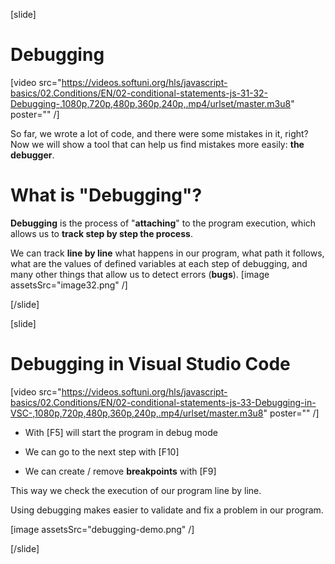 [slide]
# Debugging

[video src="https://videos.softuni.org/hls/javascript-basics/02.Conditions/EN/02-conditional-statements-js-31-32-Debugging-,1080p,720p,480p,360p,240p,.mp4/urlset/master.m3u8" poster="" /]

So far, we wrote a lot of code, and there were some mistakes in it, right? Now we will show a tool that can help us find mistakes more easily: **the debugger**.

# What is "Debugging"?

**Debugging** is the process of "**attaching**" to the program execution, which allows us to **track step by step the process**. 

We can track **line by line** what happens in our program, what path it follows, what are the values of defined variables at each step of debugging, and many other things that allow us to detect errors (**bugs**).
[image assetsSrc="image32.png" /]

[/slide]

[slide]

# Debugging in Visual Studio Code

[video src="https://videos.softuni.org/hls/javascript-basics/02.Conditions/EN/02-conditional-statements-js-33-Debugging-in-VSC-,1080p,720p,480p,360p,240p,.mp4/urlset/master.m3u8" poster="" /]


* With \[F5\] will start the program in debug mode

* We can go to the next step with \[F10\]

* We can create / remove **breakpoints** with \[F9\]


This way we check the execution of our program line by line.

Using debugging makes easier to validate and fix a problem in our program.


[image assetsSrc="debugging-demo.png" /]

[/slide]

